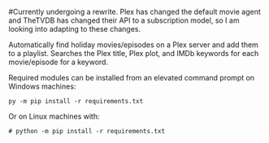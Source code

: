 #Currently undergoing a rewrite. Plex has changed the default movie agent and TheTVDB has changed their API to a subscription model, so I am looking into adapting to these changes.

Automatically find holiday movies/episodes on a Plex server and add them to a playlist.
Searches the Plex title, Plex plot, and IMDb keywords for each movie/episode for a keyword.

Required modules can be installed from an elevated command prompt on Windows machines:

    py -m pip install -r requirements.txt

Or on Linux machines with:

    # python -m pip install -r requirements.txt
